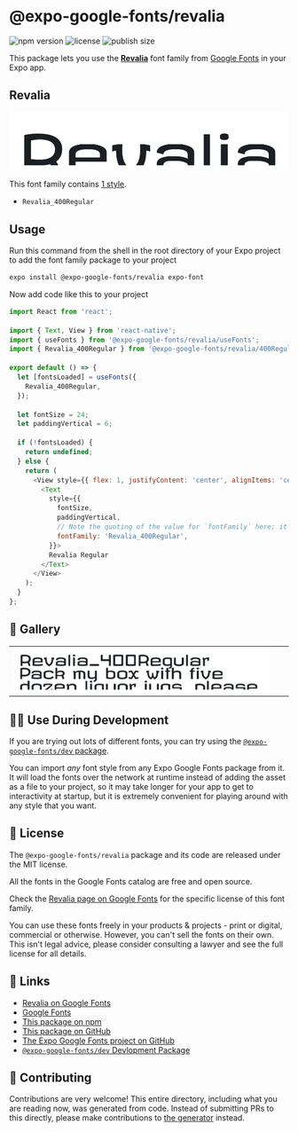 # @expo-google-fonts/revalia

![npm version](https://flat.badgen.net/npm/v/@expo-google-fonts/revalia)
![license](https://flat.badgen.net/github/license/expo/google-fonts)
![publish size](https://flat.badgen.net/packagephobia/install/@expo-google-fonts/revalia)

This package lets you use the [**Revalia**](https://fonts.google.com/specimen/Revalia) font family from [Google Fonts](https://fonts.google.com/) in your Expo app.

## Revalia

![Revalia](./font-family.png)

This font family contains [1 style](#-gallery).

- `Revalia_400Regular`

## Usage

Run this command from the shell in the root directory of your Expo project to add the font family package to your project
```sh
expo install @expo-google-fonts/revalia expo-font
```

Now add code like this to your project
```js
import React from 'react';

import { Text, View } from 'react-native';
import { useFonts } from '@expo-google-fonts/revalia/useFonts';
import { Revalia_400Regular } from '@expo-google-fonts/revalia/400Regular';

export default () => {
  let [fontsLoaded] = useFonts({
    Revalia_400Regular,
  });

  let fontSize = 24;
  let paddingVertical = 6;

  if (!fontsLoaded) {
    return undefined;
  } else {
    return (
      <View style={{ flex: 1, justifyContent: 'center', alignItems: 'center' }}>
        <Text
          style={{
            fontSize,
            paddingVertical,
            // Note the quoting of the value for `fontFamily` here; it expects a string!
            fontFamily: 'Revalia_400Regular',
          }}>
          Revalia Regular
        </Text>
      </View>
    );
  }
};

```

## 🔡 Gallery


||||
|-|-|-|
|![Revalia_400Regular](.//400Regular/Revalia_400Regular.ttf.png)||||


## 👩‍💻 Use During Development

If you are trying out lots of different fonts, you can try using the [`@expo-google-fonts/dev` package](https://github.com/freeboub/google-fonts/tree/master/font-packages/dev#readme).

You can import *any* font style from any Expo Google Fonts package from it. It will load the fonts
over the network at runtime instead of adding the asset as a file to your project, so it may take longer
for your app to get to interactivity at startup, but it is extremely convenient
for playing around with any style that you want.

## 📖 License

The `@expo-google-fonts/revalia` package and its code are released under the MIT license.

All the fonts in the Google Fonts catalog are free and open source.

Check the [Revalia page on Google Fonts](https://fonts.google.com/specimen/Revalia) for the specific license of this font family.

You can use these fonts freely in your products & projects - print or digital, commercial or otherwise. However, you can't sell the fonts on their own. This isn't legal advice, please consider consulting a lawyer and see the full license for all details.

## 🔗 Links

- [Revalia on Google Fonts](https://fonts.google.com/specimen/Revalia)
- [Google Fonts](https://fonts.google.com/)
- [This package on npm](https://www.npmjs.com/package/@expo-google-fonts/revalia)
- [This package on GitHub](https://github.com/freeboub/google-fonts/tree/master/font-packages/revalia)
- [The Expo Google Fonts project on GitHub](https://github.com/freeboub/google-fonts)
- [`@expo-google-fonts/dev` Devlopment Package](https://github.com/freeboub/google-fonts/tree/master/font-packages/dev)

## 🤝 Contributing

Contributions are very welcome! This entire directory, including what you are reading now, was generated from code. Instead of submitting PRs to this directly, please make contributions to [the generator](https://github.com/freeboub/google-fonts/tree/master/packages/generator) instead.
